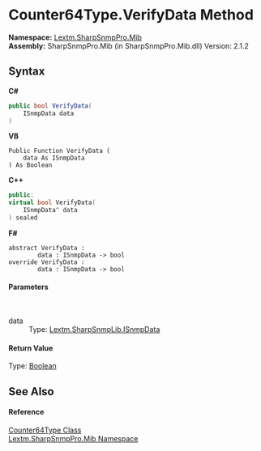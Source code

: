 # Counter64Type.VerifyData Method 
 

**Namespace:**&nbsp;<a href="N_Lextm_SharpSnmpPro_Mib">Lextm.SharpSnmpPro.Mib</a><br />**Assembly:**&nbsp;SharpSnmpPro.Mib (in SharpSnmpPro.Mib.dll) Version: 2.1.2

## Syntax

**C#**<br />
``` C#
public bool VerifyData(
	ISnmpData data
)
```

**VB**<br />
``` VB
Public Function VerifyData ( 
	data As ISnmpData
) As Boolean
```

**C++**<br />
``` C++
public:
virtual bool VerifyData(
	ISnmpData^ data
) sealed
```

**F#**<br />
``` F#
abstract VerifyData : 
        data : ISnmpData -> bool 
override VerifyData : 
        data : ISnmpData -> bool 
```


#### Parameters
&nbsp;<dl><dt>data</dt><dd>Type: <a href="T_Lextm_SharpSnmpLib_ISnmpData">Lextm.SharpSnmpLib.ISnmpData</a><br /></dd></dl>

#### Return Value
Type: <a href="https://docs.microsoft.com/dotnet/api/system.boolean" target="_blank" rel="noopener noreferrer">Boolean</a>

## See Also


#### Reference
<a href="T_Lextm_SharpSnmpPro_Mib_Counter64Type">Counter64Type Class</a><br /><a href="N_Lextm_SharpSnmpPro_Mib">Lextm.SharpSnmpPro.Mib Namespace</a><br />